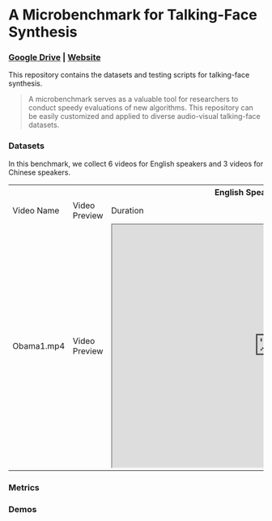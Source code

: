 # A Microbenchmark for Talking-Face Synthesis
### [**Google Drive**](https://drive.google.com/drive/folders/1vBse3rgHd3JfTGNFXC-oUZs5DR9B5Mep?usp=sharing) | [**Website**](https://jason-cs18.github.io/awesome-avatar/benchmarks/)

This repository contains the datasets and testing scripts for talking-face synthesis.

> A microbenchmark serves as a valuable tool for researchers to conduct speedy evaluations of new algorithms. This repository can be easily customized and applied to diverse audio-visual talking-face datasets.

### Datasets
In this benchmark, we collect 6 videos for English speakers and 3 videos for Chinese speakers.
<table>
	<tr>
	    <th colspan="4"><center>English Speakers</center></th>
	</tr >
    	<tr>
	    <td>Video Name</td>
	    <td>Video Preview</td>
	    <td>Duration</td>
        <td>Resolution</td>
	</tr >
    </tr >
    	<tr>
	    <td>Obama1.mp4</td>
	    <td>Video Preview</td>
	    <td><iframe src="https://drive.google.com/file/d/1y6m7zjUHWmL-0huWifD1MEoRrWXY6V5c/preview" width="640" height="480" allow="autoplay"></iframe></td>
        <td>Resolution</td>
	</tr >
</table>

### Metrics
### Demos